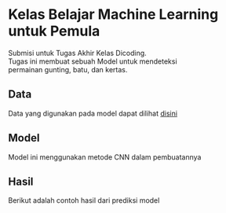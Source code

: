 # Kelas Belajar Machine Learning untuk Pemula

Submisi untuk Tugas Akhir Kelas Dicoding.  
Tugas ini membuat sebuah Model untuk mendeteksi  
permainan gunting, batu, dan kertas.

## Data

Data yang digunakan pada model dapat dilihat [disini](https://github.com/dicodingacademy/assets/releases/download/release/rockpaperscissors.zip)

## Model

Model ini menggunakan metode CNN dalam pembuatannya

## Hasil

Berikut adalah contoh hasil dari prediksi model
